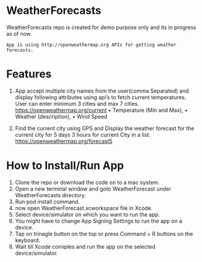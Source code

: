 # WeatherForecasts
WeatherForecasts repo is created for demo purpose only and its in progress as of now.

	App is using http://openweathermap.org APIs for getting weather forecasts.

# Features 
1. App accept multiple city names from the user(comma Separated) and display following attributes using api’s to fetch current temperatures. 
   User can enter minimum 3 cities and max 7 cities. https://openweathermap.org/current
	•	Temperature (Min and Max), 
	•	Weather (description), 
	•	Wind Speed  

2. Find the current city using GPS and Display the weather forecast for the current city for 5 days 3 hours for current City in a list.
https://openweathermap.org/forecast5 

# How to Install/Run App
1. Clone the repo or download the code on to a mac system.
2. Open a new terminal window and goto WeatherForecast under WeatherForecasts directory.
3. Run pod install command.
4. now open WeatherForecast.xcworkspace file in Xcode.
5. Select device/simulator on which you want to run the app.
6. You might have to change App Signing Settings to run the app on a device.
6. Tap on trinagle button on the top or press Command + R buttons on the keyboard.
7. Wait till Xcode comiples and run the app on the selected device/simulator.
